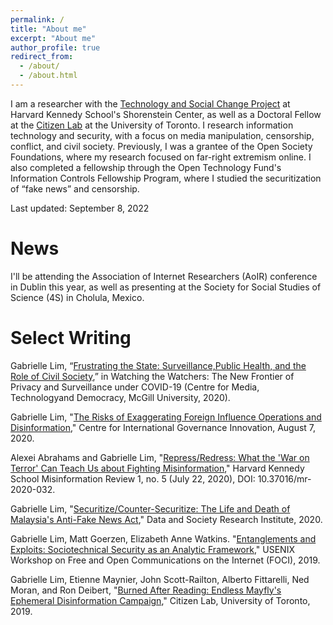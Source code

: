 ```yaml
---
permalink: /
title: "About me"
excerpt: "About me"
author_profile: true
redirect_from: 
  - /about/
  - /about.html
---
```

I am a researcher with the [Technology and Social Change Project](https://shorensteincenter.org/programs/technology-social-change/) at Harvard Kennedy School's Shorenstein Center, as well as a Doctoral Fellow at the [Citizen Lab](https://citizenlab.ca/) at the University of Toronto. I research information technology and security, with a focus on media manipulation, censorship, conflict, and civil society. Previously, I was a grantee of the Open Society Foundations, where my research focused on far-right extremism online. I also completed a fellowship through the Open Technology Fund's Information Controls Fellowship Program, where I studied the securitization of “fake news” and censorship.

Last updated: September 8, 2022

News
======
I'll be attending the Association of Internet Researchers (AoIR) conference in Dublin this year, as well as presenting at the Society for Social Studies of Science (4S) in Cholula, Mexico.  

Select Writing
======

Gabrielle Lim, “[Frustrating the State: Surveillance,Public Health, and the Role of Civil Society](https://www.mediatechdemocracy.com/work/frustrating-the-state-surveillance-public-health-and-the-role-of-civil-society),” in Watching the Watchers: The New Frontier of Privacy and Surveillance under COVID-19 (Centre for Media, Technologyand Democracy, McGill University, 2020).

Gabrielle Lim, "[The Risks of Exaggerating Foreign Influence Operations and Disinformation](https://www.cigionline.org/articles/risks-exaggerating-foreign-influence-operations-and-disinformation)," Centre for International Governance Innovation, August 7, 2020.

Alexei Abrahams and Gabrielle Lim, "[Repress/Redress: What the 'War on Terror' Can Teach Us about Fighting Misinformation](https://doi.org/10.37016/mr-2020-032)," Harvard Kennedy School Misinformation Review 1, no. 5 (July 22, 2020), DOI: 10.37016/mr-2020-032.

Gabrielle Lim, "[Securitize/Counter-Securitize: The Life and Death of Malaysia's Anti-Fake News Act](https://datasociety.net/library/securitize-counter-securitize/)," Data and Society Research Institute, 2020.

Gabrielle Lim, Matt Goerzen, Elizabeth Anne Watkins. "[Entanglements and Exploits: Sociotechnical Security as an Analytic Framework](https://www.usenix.org/conference/foci19/presentation/goerzen)," USENIX Workshop on Free and Open Communications on the Internet (FOCI), 2019.

Gabrielle Lim, Etienne Maynier, John Scott-Railton, Alberto Fittarelli, Ned Moran, and Ron Deibert, "[Burned After Reading: Endless Mayfly's Ephemeral Disinformation Campaign](https://citizenlab.ca/2019/05/burned-after-reading-endless-mayflys-ephemeral-disinformation-campaign/)," Citizen Lab, University of Toronto, 2019.
